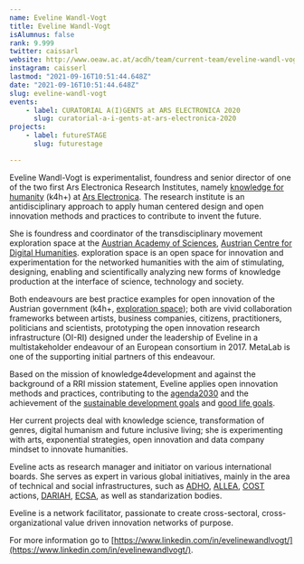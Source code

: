 ```yaml
---
name: Eveline Wandl-Vogt
title: Eveline Wandl-Vogt
isAlumnus: false
rank: 9.999
twitter: caissarl
website: http://www.oeaw.ac.at/acdh/team/current-team/eveline-wandl-vogt/
instagram: caisserl
lastmod: "2021-09-16T10:51:44.648Z"
date: "2021-09-16T10:51:44.648Z"
slug: eveline-wandl-vogt
events:
    - label: CURATORIAL A(I)GENTS at ARS ELECTRONICA 2020
      slug: curatorial-a-i-gents-at-ars-electronica-2020
projects:
    - label: futureSTAGE
      slug: futurestage

---
```

Eveline Wandl-Vogt is experimentalist, foundress and senior director of one of the two first Ars Electronica Research Institutes, namely [knowledge for humanity](https://ars.electronica.art/futurelab/initiative/ars-electronica-research-institute-for-knowledge-for-humanity/) (k4h+) at [Ars Electronica](https://ars.electronica.art/news/). The research institute is an antidisciplinary approach to apply human centered design and open innovation methods and practices to contribute to invent the future.

She is foundress and coordinator of the transdisciplinary movement exploration space at the [Austrian Academy of Sciences](https://www.oeaw.ac.at/), [Austrian Centre for Digital Humanities](https://www.oeaw.ac.at/acdh/acdh-home/). exploration space is an open space for innovation and experimentation for the networked humanities with the aim of stimulating, designing, enabling and scientifically analyzing new forms of knowledge production at the interface of science, technology and society. 

Both endeavours are best practice examples for open innovation of the Austrian government (k4h+, [exploration space](http://openinnovation.gv.at/portfolio/oeaw-exploration-space/)); both are vivid collaboration frameworks between artists, business companies, citizens, practitioners, politicians and scientists, prototyping the open innovation research infrastructure (OI-RI) designed under the leadership of Eveline in a multistakeholder endeavour of an European consortium in 2017. MetaLab is one of the supporting initial partners of this endeavour.

Based on the mission of knowledge4development and against the background of a RRI mission statement, Eveline applies open innovation methods and practices, contributing to the [agenda2030](https://sustainabledevelopment.un.org/post2015/transformingourworld) and the achievement of the [sustainable development goals](https://sustainabledevelopment.un.org/?menu=1300) and [good life goals](https://www.goodlifegoals.org/).

Her current projects deal with knowledge science, transformation of genres, digital humanism and future inclusive living; she is experimenting with arts, exponential strategies, open innovation and data company mindset to innovate humanities.

Eveline acts as research manager and initiator on various international boards. She serves as expert in various global initiatives, mainly in the area of technical and social infrastructures, such as [ADHO](https://adho.org/), [ALLEA](https://www.allea.org/working-groups/overview/working-group-e-humanities/), [COST](https://www.cost.eu/) actions, [DARIAH](https://www.dariah.eu/), [ECSA](https://ecsa.citizen-science.net/), as well as standarization bodies.

Eveline is a network facilitator, passionate to create cross-sectoral, cross-organizational value driven innovation networks of purpose.

For more information go to [https://www.linkedin.com/in/evelinewandlvogt/](https://www.linkedin.com/in/evelinewandlvogt/).
